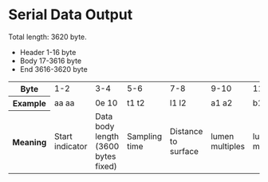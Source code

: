 # Serial Data Output 

Total length: 3620 byte. 
- Header 1-16 byte
- Body 17-3616 byte
- End 3616-3620 byte

<table>
  <tr>
    <th>Byte</th>
    <td>1-2</td>
    <td>3-4</td>
    <td>5-6</td>
    <td>7-8</td>
    <td>9-10</td>
    <td>11-12</td>
     <td>13-14</td>
     <td>15-16</td>
  </tr>
  <tr>
    <th>Example</th>
    <td>aa aa</td>
    <td>0e 10</td>
    <td>t1 t2</td>
    <td>l1 l2</td>
    <td>a1 a2</td>
    <td>b1 b2</td>
     <td>c1 c2</td>
     <td>56 80</td>
  </tr>
  <tr>
    <th>Meaning</th>
    <td>Start indicator</td>
    <td>Data body length (3600 bytes fixed) </td>
    <td>Sampling time</td>
    <td>Distance to surface</td>
    <td>lumen multiples</td>
    <td>lux multiples</td>
     <td>candela multiples</td>
     <td>version</td>
    
  </tr>
</table>
